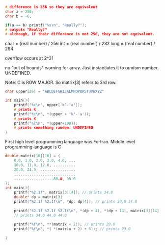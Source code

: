 ```C
# difference is 256 so they are equivalent
char a = 250;
char b = -6; 

if(a == b) printf("%s\n", "Really?");
# outputs "Really?" 
# although, if their difference is not 256, they are not equivalent.
```
char = (real number) / 256
int = (real number) / 232
long = (real number) / 264

overflow occurs at 2^31

no "out of bounds" warning for array. Just instantiates it to random number. 
UNDEFINED.

Note: C is ROW MAJOR. So matrix[3] refers to 3rd row.

```C
char upper[26] = "ABCDEFGHIJKLMNOPQRSTUVWXYZ"

int main(){
	printf("%c\n", upper['k'-'a']);
	# prints K
	printf("%c\n", *(upper + 'k'-'a'));
	# prints K
	printf("%c\n", *(upper+100));
	# prints something random. UNDEFINED
}
```

First high level programming language was Fortran.
Middle level programming language is C

```C
double matrix[10][10] = {
	0.0, 1.0, 2.0, 3.0, 4.0, ...
	10.0, 11.0, 12.0, ..........
	20.0, 21.0, ................
	............................
	..................88.0, 99.0
};
int main(){
	printf("%2.1f", matrix[3][4]); // prints 34.0
	double* dp = matrix[3]
	printf("%2.1f %2.1f\n", *dp, dp[4]); // prints 30.0 34.0
	
	printf("%2.1f %2.1f %2.1f\n", *(dp + 4), *(dp + 14), matrix[3][14]); 
	// prints 34.0 44.0 44.0
	
	printf("%f\n", **(matrix + 2)); // prints 20.0
	printf("%f\n", *( *(matrix + 2) + 3)); // prints 23.0
	
}
```